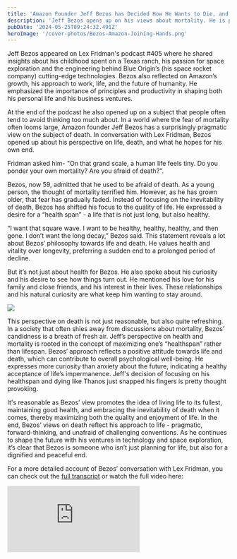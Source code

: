```yaml
---
title: 'Amazon Founder Jeff Bezos has Decided How He Wants to Die, and it’s Pretty Reasonable'
description: 'Jeff Bezos opens up on his views about mortality. He is planning for a dignified and peaceful end.'
pubDate: '2024-05-25T09:24:32.491Z'
heroImage: '/cover-photos/Bezos-Amazon-Joining-Hands.png'
---
```


Jeff Bezos appeared on Lex Fridman's podcast #405 where he shared insights about his childhood spent on a Texas ranch, his passion for space exploration and the engineering behind Blue Origin’s (his space rocket company) cutting-edge technologies. Bezos also reflected on Amazon’s growth, his approach to work, life, and the future of humanity. He emphasized the importance of principles and productivity in shaping both his personal life and his business ventures.

At the end of the podcast he also opened up on a subject that people often tend to avoid thinking too much about. In a world where the fear of mortality often looms large, Amazon founder Jeff Bezos has a surprisingly pragmatic view on the subject of death. In conversation with Lex Fridman, Bezos opened up about his perspective on life, death, and what he hopes for his own end.

Fridman asked him- "On that grand scale, a human life feels tiny. Do you ponder your own mortality? Are you afraid of death?".

Bezos, now 59, admitted that he used to be afraid of death. As a young person, the thought of mortality terrified him. However, as he has grown older, that fear has gradually faded. Instead of focusing on the inevitability of death, Bezos has shifted his focus to the quality of life. He expressed a desire for a “health span” - a life that is not just long, but also healthy.

“I want that square wave. I want to be healthy, healthy, healthy, and then gone. I don’t want the long decay,” Bezos said. This statement reveals a lot about Bezos’ philosophy towards life and death. He values health and vitality over longevity, preferring a sudden end to a prolonged period of decline.

But it’s not just about health for Bezos. He also spoke about his curiosity and his desire to see how things turn out. He mentioned his love for his family and close friends, and his interest in their lives. These relationships and his natural curiosity are what keep him wanting to stay around.

![](/photos/Jeff-Bezos-Death-Curve.png)

This perspective on death is not just reasonable, but also quite refreshing. In a society that often shies away from discussions about mortality, Bezos’ candidness is a breath of fresh air. Jeff’s perspective on health and mortality is rooted in the concept of maximizing one’s “healthspan” rather than lifespan. Bezos’ approach reflects a positive attitude towards life and death, which can contribute to overall psychological well-being. He expresses more curiosity than anxiety about the future, indicating a healthy acceptance of life’s impermanence. Jeff's decision of focusing on his healthspan and dying like Thanos just snapped his fingers is pretty thought provoking.

It's reasonable as Bezos’ view promotes the idea of living life to its fullest, maintaining good health, and embracing the inevitability of death when it comes, thereby maximizing both the quality and enjoyment of life. In the end, Bezos’ views on death reflect his approach to life - pragmatic, forward-thinking, and unafraid of challenging conventions. As he continues to shape the future with his ventures in technology and space exploration, it’s clear that Bezos is someone who isn’t just planning for life, but also for a dignified and peaceful end.

For a more detailed account of Bezos’ conversation with Lex Fridman, you can check out the [full transcript](https://lexfridman.com/jeff-bezos-transcript/) or watch the full video here:

<iframe class="yt-embed" src="https://www.youtube.com/embed/DcWqzZ3I2cY?si=W_NNedEzjWVNfUGY" title="YouTube video player" frameborder="0" allow="accelerometer; autoplay; clipboard-write; encrypted-media; gyroscope; picture-in-picture; web-share" referrerpolicy="strict-origin-when-cross-origin" allowfullscreen></iframe>
